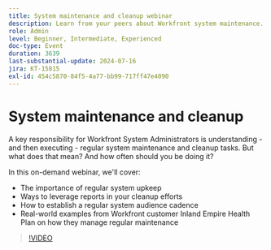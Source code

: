 ```yaml
---
title: System maintenance and cleanup webinar
description: Learn from your peers about Workfront system maintenance. Discover the importance of regular upkeep, leveraging reports, and real-world examples from Inland Empire Health Plan in our on-demand webinar.
role: Admin
level: Beginner, Intermediate, Experienced
doc-type: Event
duration: 3639
last-substantial-update: 2024-07-16
jira: KT-15815
exl-id: 454c5870-84f5-4a77-bb99-717ff47e4090
---
```

# System maintenance and cleanup

A key responsibility for Workfront System Administrators is understanding - and then executing - regular system maintenance and cleanup tasks. But what does that mean? And how often should you be doing it?  

In this on-demand webinar, we'll cover:

* The importance of regular system upkeep
* Ways to leverage reports in your cleanup efforts
* How to establish a regular system audience cadence
* Real-world examples from Workfront customer Inland Empire Health Plan on how they manage regular maintenance

>[!VIDEO](https://video.tv.adobe.com/v/3431009/?learn=on)
